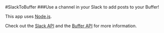 #SlackToBuffer
###Use a channel in your Slack to add posts to your Buffer!

This app uses [Node.js](http://nodejs.org).

Check out the [Slack API](http://api.slack.com) and the [Buffer API](http://buffer.com/developers/api) for more information.
